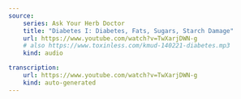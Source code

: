 ```yaml
---
source:
    series: Ask Your Herb Doctor
    title: "Diabetes I: Diabetes, Fats, Sugars, Starch Damage"
    url: https://www.youtube.com/watch?v=TwXarjDWN-g
    # also https://www.toxinless.com/kmud-140221-diabetes.mp3
    kind: audio

transcription:
    url: https://www.youtube.com/watch?v=TwXarjDWN-g
    kind: auto-generated
---
```

